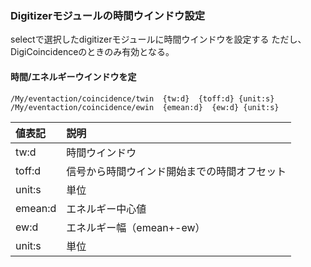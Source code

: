 ### Digitizerモジュールの時間ウインドウ設定
selectで選択したdigitizerモジュールに時間ウインドウを設定する
ただし、DigiCoincidenceのときのみ有効となる。
#### 時間/エネルギーウインドウを定
```
/My/eventaction/coincidence/twin  {tw:d}  {toff:d} {unit:s}
/My/eventaction/coincidence/ewin  {emean:d}  {ew:d} {unit:s}
```
| 値表記 | 説明 |
|:---|:---|
| tw:d  | 時間ウインドウ |
| toff:d | 信号から時間ウインド開始までの時間オフセット |
| unit:s | 単位 |
| emean:d | エネルギー中心値 |
| ew:d | エネルギー幅（emean+-ew） |
| unit:s |  単位 |
